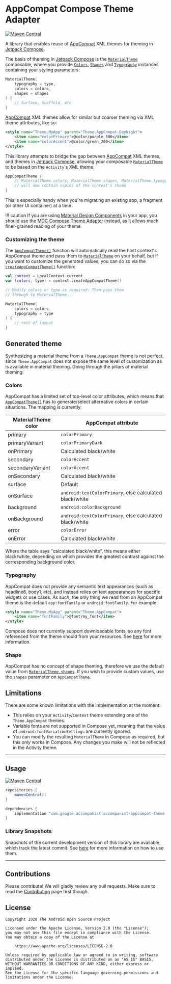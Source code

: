 # AppCompat Compose Theme Adapter

[![Maven Central](https://img.shields.io/maven-central/v/com.google.accompanist/accompanist-appcompat-theme)](https://search.maven.org/search?q=g:com.google.accompanist)

A library that enables reuse of [AppCompat][appcompat] XML themes for theming in [Jetpack Compose][compose].

The basis of theming in [Jetpack Compose][compose] is the [`MaterialTheme`][materialtheme] composable, where you provide [`Colors`][colors], [`Shapes`][shapes] and [`Typography`][typography] instances containing your styling parameters:

``` kotlin
MaterialTheme(
    typography = type,
    colors = colors,
    shapes = shapes
) {
    // Surface, Scaffold, etc
}
```

[AppCompat][appcompat] XML themes allow for similar but coarser theming via XML theme attributes, like so:

``` xml
<style name="Theme.MyApp" parent="Theme.AppCompat.DayNight">
    <item name="colorPrimary">@color/purple_500</item>
    <item name="colorAccent">@color/green_200</item>
</style>
```

This library attempts to bridge the gap between [AppCompat][appcompat] XML themes, and themes in [Jetpack Compose][compose], allowing your composable [`MaterialTheme`][materialtheme] to be based on the `Activity`'s XML theme:

``` kotlin
AppCompatTheme {
    // MaterialTheme.colors, MaterialTheme.shapes, MaterialTheme.typography
    // will now contain copies of the context's theme
}
```

This is especially handy when you're migrating an existing app, a fragment (or other UI container) at a time.

!!! caution
    If you are using [Material Design Components](https://material.io/develop/android/) in your app, you should use the
    [MDC Compose Theme Adapter](https://github.com/material-components/material-components-android-compose-theme-adapter)
    instead, as it allows much finer-grained reading of your theme.


### Customizing the theme

The [`AppCompatTheme()`][appcompatheme] function will automatically read the host context's AppCompat theme and pass them to [`MaterialTheme`][materialtheme] on your behalf, but if you want to customize the generated values, you can do so via the [`createAppCompatTheme()`][createappcompattheme] function:

``` kotlin
val context = LocalContext.current
var (colors, type) = context.createAppCompatTheme()

// Modify colors or type as required. Then pass them
// through to MaterialTheme...

MaterialTheme(
    colors = colors,
    typography = type
) {
    // rest of layout
}
```

</details>

## Generated theme

Synthesizing a material theme from a `Theme.AppCompat` theme is not perfect, since `Theme.AppCompat`
does not expose the same level of customization as is available in material theming.
Going through the pillars of material theming:

### Colors

AppCompat has a limited set of top-level color attributes, which means that [`AppCompatTheme()`][appcompatheme]
has to generate/select alternative colors in certain situations. The mapping is currently:

| MaterialTheme color | AppCompat attribute                                            |
|---------------------|-------------------------------------------------------|
| primary             | `colorPrimary`                                          |
| primaryVariant      | `colorPrimaryDark`                                      |
| onPrimary           | Calculated black/white                                |
| secondary           | `colorAccent`                                           |
| secondaryVariant    | `colorAccent`                                           |
| onSecondary         | Calculated black/white                                |
| surface             | Default                                               |
| onSurface           | `android:textColorPrimary`, else calculated black/white |
| background          | `android:colorBackground`                               |
| onBackground        | `android:textColorPrimary`, else calculated black/white |
| error               | `colorError`                                            |
| onError             | Calculated black/white                                |

Where the table says "calculated black/white", this means either black/white, depending on
which provides the greatest contrast against the corresponding background color.

### Typography

AppCompat does not provide any semantic text appearances (such as headline6, body1, etc), and
instead relies on text appearances for specific widgets or use cases. As such, the only thing
we read from an AppCompat theme is the default `app:fontFamily` or `android:fontFamily`.
For example:

``` xml
<style name="Theme.MyApp" parent="Theme.AppCompat">
    <item name="fontFamily">@font/my_font</item>
</style>
```

Compose does not currently support downloadable fonts, so any font referenced from the theme
should from your resources. See [here](https://developer.android.com/guide/topics/resources/font-resource)
for more information.

### Shape

AppCompat has no concept of shape theming, therefore we use the default value from
[`MaterialTheme.shapes`][shapes]. If you wish to provide custom values, use the `shapes` parameter on `AppCompatTheme`.

## Limitations

There are some known limitations with the implementation at the moment:

* This relies on your `Activity`/`Context` theme extending one of the `Theme.AppCompat` themes.
* Variable fonts are not supported in Compose yet, meaning that the value of `android:fontVariationSettings` are currently ignored.
* You can modify the resulting `MaterialTheme` in Compose as required, but this _only_ works in Compose. Any changes you make will not be reflected in the Activity theme.

---

## Usage

[![Maven Central](https://img.shields.io/maven-central/v/com.google.accompanist/accompanist-appcompat-theme)](https://search.maven.org/search?q=g:com.google.accompanist)

``` groovy
repositories {
    mavenCentral()
}

dependencies {
    implementation "com.google.accompanist:accompanist-appcompat-theme:<version>"
}
```

### Library Snapshots

Snapshots of the current development version of this library are available, which track the latest commit. See [here](../using-snapshot-version) for more information on how to use them.

---

## Contributions

Please contribute! We will gladly review any pull requests.
Make sure to read the [Contributing](../contributing) page first though.

## License

```
Copyright 2020 The Android Open Source Project
 
Licensed under the Apache License, Version 2.0 (the "License");
you may not use this file except in compliance with the License.
You may obtain a copy of the License at

    https://www.apache.org/licenses/LICENSE-2.0

Unless required by applicable law or agreed to in writing, software
distributed under the License is distributed on an "AS IS" BASIS,
WITHOUT WARRANTIES OR CONDITIONS OF ANY KIND, either express or implied.
See the License for the specific language governing permissions and
limitations under the License.
```

 [compose]: https://developer.android.com/jetpack/compose
 [appcompat]: https://developer.android.com/jetpack/androidx/releases/appcompat
 [appcompatheme]: https://google.github.io/accompanist/api/appcompat-theme/appcompat-theme/com.google.accompanist.appcompattheme/-app-compat-theme.html
 [createappcompattheme]: https://google.github.io/accompanist/api/appcompat-theme/appcompat-theme/com.google.accompanist.appcompattheme/create-app-compat-theme.html
 [materialtheme]: https://developer.android.com/reference/kotlin/androidx/compose/material/MaterialTheme
 [shapes]: https://developer.android.com/reference/kotlin/androidx/compose/material/Shapes
 [colors]: https://developer.android.com/reference/kotlin/androidx/compose/material/Colors
 [typography]: https://developer.android.com/reference/kotlin/androidx/compose/material/Typography